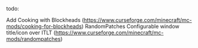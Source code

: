 todo:

Add Cooking with Blockheads (https://www.curseforge.com/minecraft/mc-mods/cooking-for-blockheads)
RandomPatches Configurable window title/icon over ITLT (https://www.curseforge.com/minecraft/mc-mods/randompatches)
